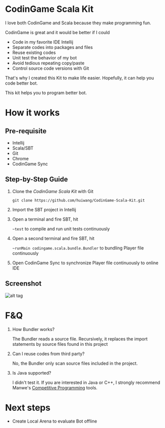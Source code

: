 # CodinGame Scala Kit
I love both CodinGame and Scala because they make programming fun.

CodinGame is great and it would be better if I could
- Code in my favorite IDE Intellij
- Separate codes into packages and files
- Reuse existing codes
- Unit test the behavior of my bot
- Avoid tedious repeating copy/paste
- Control source code versions with Git

That's why I created this Kit to make life easier. Hopefully, it can help you code better bot.

This kit helps you to program better bot.

# How it works

## Pre-requisite
- Intellij
- Scala/SBT
- Git
- Chrome
- CodinGame Sync

## Step-by-Step Guide

1. Clone the _CodinGame Scala Kit_ with Git

    `git clone https://github.com/huiwang/CodinGame-Scala-Kit.git`

2. Import the SBT project in Intellij
3. Open a terminal and fire SBT, hit

    `~test` to compile and run unit tests continuously

4. Open a second terminal and fire SBT, hit

    `~runMain codingame.scala.bundle.Bundler` to bundling Player file continuously

5. Open CodinGame Sync to synchronize Player file continuously to online IDE

## Screenshot
![alt tag](./asset/screenshot.png)

# F&Q
1. How Bundler works?

    The Bundler reads a source file. Recursively, it replaces the import statements by source files found in this project
    
2. Can I reuse codes from third party?

    No, the Bundler only scan source files included in the project.
    
3. Is Java supported?
    
    I didn't test it. If you are interested in Java or C++, I strongly recommend Manwe's [Competitive Programming](https://github.com/Manwe56/competitive-programming) tools.
    
# Next steps

- Create Local Arena to evaluate Bot offline
